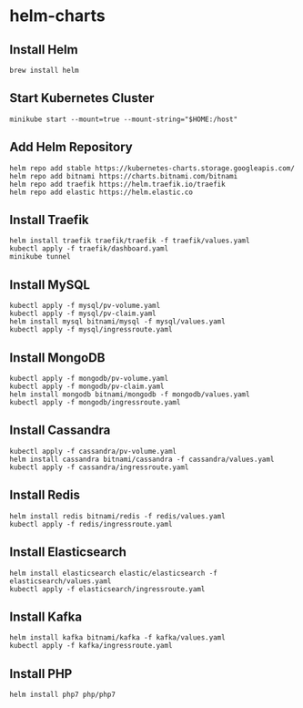 # helm-charts
## Install Helm
```
brew install helm
```

## Start Kubernetes Cluster
```
minikube start --mount=true --mount-string="$HOME:/host"
```

## Add Helm Repository
```
helm repo add stable https://kubernetes-charts.storage.googleapis.com/
helm repo add bitnami https://charts.bitnami.com/bitnami
helm repo add traefik https://helm.traefik.io/traefik
helm repo add elastic https://helm.elastic.co
```

## Install Traefik
```
helm install traefik traefik/traefik -f traefik/values.yaml
kubectl apply -f traefik/dashboard.yaml
minikube tunnel
```

## Install MySQL
```
kubectl apply -f mysql/pv-volume.yaml
kubectl apply -f mysql/pv-claim.yaml
helm install mysql bitnami/mysql -f mysql/values.yaml
kubectl apply -f mysql/ingressroute.yaml
```

## Install MongoDB
```
kubectl apply -f mongodb/pv-volume.yaml
kubectl apply -f mongodb/pv-claim.yaml
helm install mongodb bitnami/mongodb -f mongodb/values.yaml
kubectl apply -f mongodb/ingressroute.yaml
```

## Install Cassandra
```
kubectl apply -f cassandra/pv-volume.yaml
helm install cassandra bitnami/cassandra -f cassandra/values.yaml
kubectl apply -f cassandra/ingressroute.yaml
```

## Install Redis
```
helm install redis bitnami/redis -f redis/values.yaml
kubectl apply -f redis/ingressroute.yaml
```

## Install Elasticsearch
```
helm install elasticsearch elastic/elasticsearch -f elasticsearch/values.yaml
kubectl apply -f elasticsearch/ingressroute.yaml
```

## Install Kafka
```
helm install kafka bitnami/kafka -f kafka/values.yaml
kubectl apply -f kafka/ingressroute.yaml
```

## Install PHP
```
helm install php7 php/php7
```
